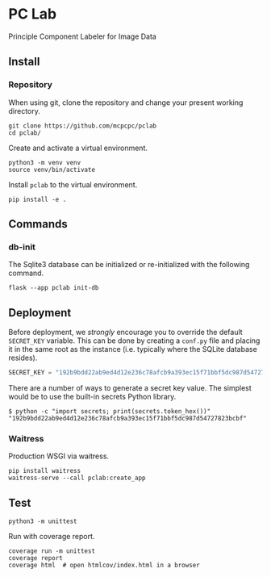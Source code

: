# PC Lab

Principle Component Labeler for Image Data

## Install

### Repository

When using git, clone the repository and change your present working directory.

```shell
git clone https://github.com/mcpcpc/pclab
cd pclab/
```
Create and activate a virtual environment.

```shell
python3 -m venv venv
source venv/bin/activate
```

Install `pclab` to the virtual environment.

```shell
pip install -e .
```

## Commands

### db-init

The Sqlite3 database can be initialized or re-initialized with the
following command.

```shell
flask --app pclab init-db
```

## Deployment

Before deployment, we *strongly* encourage you to override the
default `SECRET_KEY` variable. This can be done by creating a
`conf.py` file and placing it in the same root as the instance (i.e. typically where the SQLite database resides).

```python
SECRET_KEY = "192b9bdd22ab9ed4d12e236c78afcb9a393ec15f71bbf5dc987d54727823bcbf"
```

There are a number of ways to generate a secret key value. The
simplest would be to use the built-in secrets Python library.

```shell
$ python -c "import secrets; print(secrets.token_hex())"
"192b9bdd22ab9ed4d12e236c78afcb9a393ec15f71bbf5dc987d54727823bcbf"
```

### Waitress

Production WSGI via waitress.

```shell
pip install waitress
waitress-serve --call pclab:create_app
```

## Test

```shell
python3 -m unittest
```

Run with coverage report.

```shell
coverage run -m unittest
coverage report
coverage html  # open htmlcov/index.html in a browser
```
